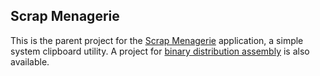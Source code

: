 Scrap Menagerie
---------------

This is the parent project for the [Scrap Menagerie][app] 
application, a simple system clipboard utility. A project for
[binary distribution assembly][dist] is also available.

[app]: https://github.com/byron-hawkins/org.hawkinssoftware.scrap-menagerie-app/blob/master/scrap-menagerie-app/README.md
[dist]: https://github.com/byron-hawkins/org.hawkinssoftware.scrap-menagerie-dist/blob/master/scrap-menagerie-dist/README.md
